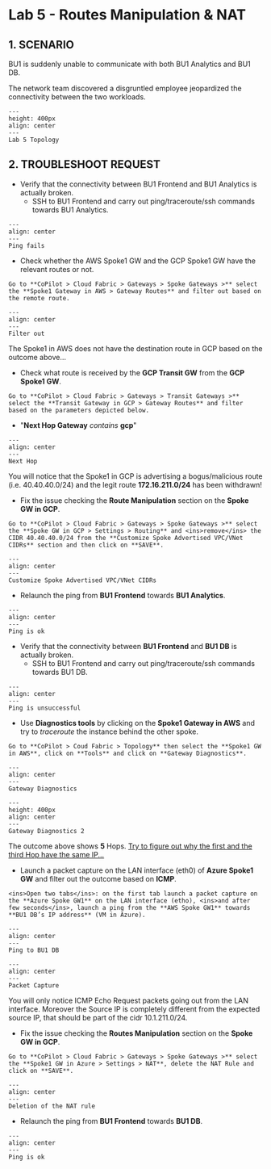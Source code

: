 # Lab 5 - Routes Manipulation & NAT

## 1. SCENARIO

BU1 is suddenly unable to communicate with both BU1 Analytics and BU1 DB.

The network team discovered a disgruntled employee jeopardized the connectivity between the two workloads.

```{figure} images/lab5-topology.png
---
height: 400px
align: center
---
Lab 5 Topology
```

## 2. TROUBLESHOOT REQUEST

- Verify that the connectivity between BU1 Frontend and BU1 Analytics is actually broken.
  - SSH to BU1 Frontend and carry out ping/traceroute/ssh commands towards BU1 Analytics.

```{figure} images/lab5-pingfails.png
---
align: center
---
Ping fails
```

- Check whether the AWS Spoke1 GW and the GCP Spoke1 GW have the relevant routes or not.

```{tip}
Go to **CoPilot > Cloud Fabric > Gateways > Spoke Gateways >** select the **Spoke1 Gateway in AWS > Gateway Routes** and filter out based on the remote route.
```

```{figure} images/lab5-filter.png
---
align: center
---
Filter out
```

The Spoke1 in AWS does not have the destination route in GCP based on the outcome above...

- Check what route is received by the **GCP Transit GW** from the **GCP Spoke1 GW**.

```{tip}
Go to **CoPilot > Cloud Fabric > Gateways > Transit Gateways >** select the **Transit Gateway in GCP > Gateway Routes** and filter based on the parameters depicted below.
```

- "**Next Hop Gateway** *contains* **gcp**"

```{figure} images/lab5-nexthop.png
---
align: center
---
Next Hop
```

You will notice that the Spoke1 in GCP is advertising a bogus/malicious route (i.e. 40.40.40.0/24) and the legit route **172.16.211.0/24** has been withdrawn!

- Fix the issue checking the **Route Manipulation** section on the **Spoke GW in GCP**.

```{tip}
Go to **CoPilot > Cloud Fabric > Gateways > Spoke Gateways >** select the **Spoke GW in GCP > Settings > Routing** and <ins>remove</ins> the CIDR 40.40.40.0/24 from the **Customize Spoke Advertised VPC/VNet CIDRs** section and then click on **SAVE**.
```

```{figure} images/lab5-customize.png
---
align: center
---
Customize Spoke Advertised VPC/VNet CIDRs
```

- Relaunch the ping from **BU1 Frontend** towards **BU1 Analytics**.

```{figure} images/lab5-pingok.png
---
align: center
---
Ping is ok
```

- Verify that the connectivity between **BU1 Frontend** and **BU1 DB** is actually broken.
  - SSH to BU1 Frontend and carry out ping/traceroute/ssh commands towards BU1 DB.

```{figure} images/lab5-pingfails2.png
---
align: center
---
Ping is unsuccessful
```

- Use **Diagnostics tools** by clicking on the **Spoke1 Gateway in AWS** and try to *traceroute* the instance behind the other spoke.

```{tip}
Go to **CoPilot > Coud Fabric > Topology** then select the **Spoke1 GW in AWS**, click on **Tools** and click on **Gateway Diagnostics**.
```

```{figure} images/lab3-diagnostics.png
---
align: center
---
Gateway Diagnostics
```

```{figure} images/lab5-gatewaydiag2.png
---
height: 400px
align: center
---
Gateway Diagnostics 2
```

The outcome above shows **5** Hops. <ins>Try to figure out why the first and the third Hop have the same IP...</ins>

- Launch a packet capture on the LAN interface (eth0) of **Azure Spoke1 GW** and filter out the outcome based on **ICMP**.

```{tip}
<ins>Open two tabs</ins>: on the first tab launch a packet capture on the **Azure Spoke GW1** on the LAN interface (etho), <ins>and after few seconds</ins>, launch a ping from the **AWS Spoke GW1** towards **BU1 DB’s IP address** (VM in Azure).
```

```{figure} images/lab5-pingtovm.png
---
align: center
---
Ping to BU1 DB
```

```{figure} images/lab5-packetcapture.png
---
align: center
---
Packet Capture
```

You will only notice ICMP Echo Request packets going out from the LAN interface. Moreover the Source IP is completely different from the expected source IP, that should be part of the cidr 10.1.211.0/24.

- Fix the issue checking the **Routes Manipulation** section on the **Spoke GW in GCP**.

```{tip}
Go to **CoPilot > Cloud Fabric > Gateways > Spoke Gateways >** select the **Spoke1 GW in Azure > Settings > NAT**, delete the NAT Rule and click on **SAVE**.
```

```{figure} images/lab5-deleterule.png
---
align: center
---
Deletion of the NAT rule
```

- Relaunch the ping from **BU1 Frontend** towards **BU1 DB**.

```{figure} images/lab5-pingok2.png
---
align: center
---
Ping is ok
```